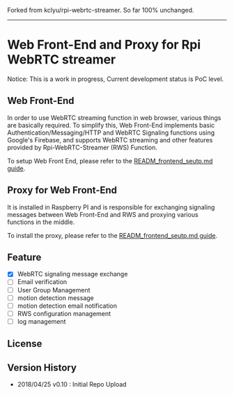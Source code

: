Forked from kclyu/rpi-webrtc-streamer. 
So far 100% unchanged.

---

# Web Front-End and Proxy for Rpi WebRTC streamer

Notice:  This is a work in progress, 
Current development status is PoC level.


## Web Front-End

In order to use WebRTC streaming function in web browser, various things are basically required. To simplify this, Web Front-End implements basic Authentication/Messaging/HTTP and WebRTC Signaling functions using Google's Firebase, and supports WebRTC streaming and other features provided by Rpi-WebRTC-Streamer (RWS) Function.

To setup Web Front End, please refer to the [READM_frontend_seutp.md guide](https://github.com/kclyu/rpi-webrtc-streamer-frontend/blob/master/READM_frontend_seutp.md).
  
## Proxy for Web Front-End
It is installed in Raspberry PI and is responsible for exchanging signaling messages between Web Front-End and RWS and proxying various functions in the middle.

To install the proxy, please refer to the [READM_frontend_seutp.md guide](https://github.com/kclyu/rpi-webrtc-streamer-frontend/blob/master/READM_frontend_seutp.md).

## Feature

- [x] WebRTC signaling message exchange
- [ ] Email verification
- [ ] User Group Management
- [ ] motion detection message
- [ ] motion detection email notification
- [ ] RWS configuration management
- [ ] log management

## License

## Version History

 * 2018/04/25 v0.10 : Initial Repo Upload

 

